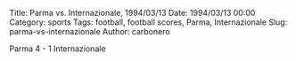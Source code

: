 Title: Parma vs. Internazionale, 1994/03/13
Date: 1994/03/13 00:00
Category: sports
Tags: football, football scores, Parma, Internazionale
Slug: parma-vs-internazionale
Author: carbonero


Parma 4 - 1 Internazionale
